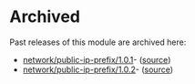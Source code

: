 # Archived

Past releases of this module are archived here:

- [network/public-ip-prefix/1.0.1](https://github.com/Azure/bicep-registry-modules/releases/tag/network/public-ip-prefix/1.0.1)- ([source](https://github.com/Azure/bicep-registry-modules/tree/network/public-ip-prefix/1.0.1/modules/network/public-ip-prefix))
- [network/public-ip-prefix/1.0.2](https://github.com/Azure/bicep-registry-modules/releases/tag/network/public-ip-prefix/1.0.2)- ([source](https://github.com/Azure/bicep-registry-modules/tree/network/public-ip-prefix/1.0.2/modules/network/public-ip-prefix))
